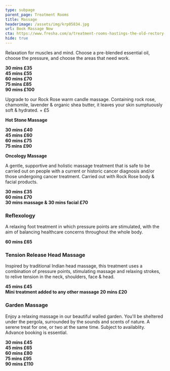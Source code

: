 ```yaml
---
type: subpage
parent_page: Treatment Rooms
title: Massage
headerimage: /assets/img/krp05834.jpg
url: Book Massage Now
cta: https://www.fresha.com/a/treatment-rooms-hastings-the-old-rectory-harold-road-uk-cro1x5rw?pId=86052
hide: true
---
```

Relaxation for muscles and mind. Choose a pre-blended essential oil, choose the pressure, and choose the areas that need work.

**30 mins £35**\
**45 mins £55**\
**60 mins £70**\
**75 mins £85**\
**90 mins £100**

Upgrade to our Rock Rose warm candle massage. Containing rock rose, chamomile, lavender & organic shea butter, it leaves your skin sumptuously soft & hydrated. + £5

**Hot Stone Massage**

**30 mins £40**\
**45 mins £60**\
**60 mins £75**\
**75 mins £90**

**Oncology Massage**

A gentle, supportive and holistic massage treatment that is safe to be carried out on people with a current or historic cancer diagnosis and/or those undergoing cancer treatment. Carried out with Rock Rose body & facial products.

**30 mins £35**\
**60 mins £70**\
**30 mins massage & 30 mins facial £70**

### Reflexology

A relaxing foot treatment in which pressure points are stimulated, with the aim of balancing healthcare concerns throughout the whole body.

**60 mins £65**

### Tension Release Head Massage

Inspired by traditional Indian head massage, this treatment uses a combination of pressure points, stimulating massage and relaxing strokes, to relive tension in the neck, shoulders, face & head.

**45 mins £45**\
**Mini treatment added to any other massage 20 mins £20**

### Garden Massage

Enjoy a relaxing massage in our beautiful walled garden. You'll be sheltered under the pergola, surrounded by the sounds and scents of nature. A serene treat for one, or two at the same time. Subject to availablity. Advance booking is essential.

**30 mins £45**\
**45 mins £65**\
**60 mins £80**\
**75 mins £95**\
**90 mins £110**
